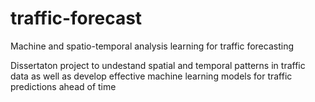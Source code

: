 # traffic-forecast
Machine and spatio-temporal analysis learning for traffic forecasting 

Dissertaton project to undestand spatial and temporal patterns in traffic data as well as develop effective machine learning models for traffic predictions ahead of time 


